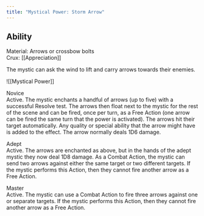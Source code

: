 ```yaml
---
title: "Mystical Power: Storm Arrow"
---
```

## Ability
Material: Arrows or crossbow bolts<br>Crux: [[Appreciation]]

The mystic can ask the wind to lift and carry arrows towards their enemies.

![[Mystical Power]]

Novice<br>Active. The mystic enchants a handful of arrows (up to five) with a successful Resolve test. The arrows then float next to the mystic for the rest of the scene and can be fired, once per turn, as a Free Action (one arrow can be fired the same turn that the power is activated). The arrows hit their target automatically. Any quality or special ability that the arrow might have is added to the effect. The arrow normally deals 1D6 damage.

Adept<br>Active. The arrows are enchanted as above, but in the hands of the adept mystic they now deal 1D8 damage. As a Combat Action, the mystic can send two arrows against either the same target or two different targets. If the mystic performs this Action, then they cannot fire another arrow as a Free Action.

Master<br>Active. The mystic can use a Combat Action to fire three arrows against one or separate targets. If the mystic performs this Action, then they cannot fire another arrow as a Free Action.